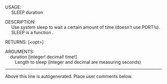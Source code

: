 USAGE:  
&nbsp;&nbsp;&nbsp;&nbsp;&nbsp;SLEEP&nbsp;duration&nbsp;  
  
DESCRIPTION:  
&nbsp;&nbsp;&nbsp;&nbsp;&nbsp;Use&nbsp;system&nbsp;sleep&nbsp;to&nbsp;wait&nbsp;a&nbsp;certain&nbsp;amount&nbsp;of&nbsp;time&nbsp;(doesn't&nbsp;use&nbsp;PORT!s).  
&nbsp;&nbsp;&nbsp;&nbsp;&nbsp;SLEEP&nbsp;is&nbsp;a&nbsp;function&nbsp;.  
  
RETURNS:&nbsp;[&lt;opt&gt;]  
  
ARGUMENTS:  
&nbsp;&nbsp;&nbsp;&nbsp;duration&nbsp;[integer!&nbsp;decimal!&nbsp;time!]  
&nbsp;&nbsp;&nbsp;&nbsp;&nbsp;&nbsp;&nbsp;&nbsp;Length&nbsp;to&nbsp;sleep&nbsp;(integer&nbsp;and&nbsp;decimal&nbsp;are&nbsp;measuring&nbsp;seconds)  
___
Above this line is autogenerated. Place user comments below.